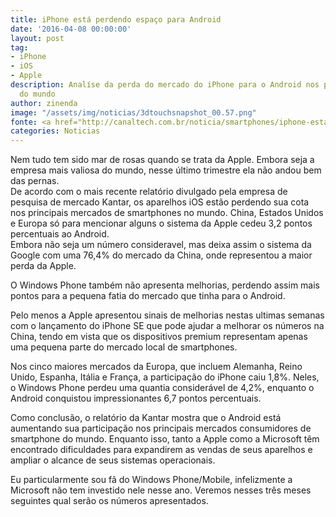 ```yaml
---
title: iPhone está perdendo espaço para Android
date: '2016-04-08 00:00:00'
layout: post
tag:
- iPhone
- iOS
- Apple
description: Analíse da perda do mercado do iPhone para o Android nos principais mercados
  do mundo
author: zinenda
image: "/assets/img/noticias/3dtouchsnapshot_00.57.png"
fonte: <a href="http://canaltech.com.br/noticia/smartphones/iphone-esta-perdendo-espaco-nos-principais-mercados-do-mundo-61649/">Canaltech</a>
categories: Noticias
---
```


Nem tudo tem sido mar de rosas quando se trata da Apple.
Embora seja a empresa mais valiosa do mundo, nesse último trimestre ela não andou bem das pernas. <br>
De acordo com o mais recente relatório divulgado pela empresa de pesquisa de mercado Kantar, os aparelhos iOS estão perdendo sua cota nos principais mercados de smartphones no mundo.
China, Estados Unidos e Europa só para mencionar alguns o sistema da Apple cedeu 3,2 pontos percentuais ao Android.<br>
Embora não seja um número consideravel, mas deixa assim o sistema da Google com uma 76,4% do mercado da China, onde representou a maior perda da Apple.

O Windows Phone também não apresenta melhorias, perdendo assim mais pontos para a pequena fatia do mercado que tinha para o Android.

Pelo menos a Apple apresentou sinais de melhorias nestas ultimas semanas com o lançamento do iPhone SE que pode ajudar a melhorar os números na China, tendo em vista que os dispositivos premium representam apenas uma pequena parte do mercado local de smartphones.

Nos cinco maiores mercados da Europa, que incluem Alemanha, Reino Unido, Espanha, Itália e França, a participação do iPhone caiu 1,8%. 
Neles, o Windows Phone perdeu uma quantia considerável de 4,2%, enquanto o Android conquistou impressionantes 6,7 pontos percentuais.

Como conclusão, o relatório da Kantar mostra que o Android está aumentando sua participação nos principais mercados consumidores de smartphone do mundo. 
Enquanto isso, tanto a Apple como a Microsoft têm encontrado dificuldades para expandirem as vendas de seus aparelhos e ampliar o alcance de seus sistemas operacionais.

Eu particularmente sou fã do Windows Phone/Mobile, infelizmente a Microsoft não tem investido nele nesse ano.
Veremos nesses três meses seguintes qual serão os números apresentados.